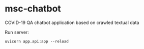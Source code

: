 # msc-chatbot
COVID-19 QA chatbot application based on crawled textual data

Run server:
```shell
uvicorn app.api:app --reload
```